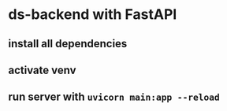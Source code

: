 # ds-backend with FastAPI

## install all dependencies
## activate venv
## run server with `uvicorn main:app --reload`
